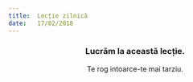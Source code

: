 ```yaml
---
title:  Lecție zilnică
date:   17/02/2018
---
```


### <center>Lucrăm la această lecție.</center>
<center>Te rog intoarce-te mai tarziu.</center>
